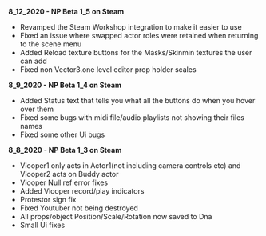 **8_12_2020 - NP Beta 1_5 on Steam**
* Revamped the Steam Workshop integration to make it easier to use
* Fixed an issue where swapped actor roles were retained when returning to the scene menu
* Added Reload texture buttons for the Masks/Skinmin textures the user can add
* Fixed non Vector3.one level editor prop holder scales

**8_9_2020 - NP Beta 1_4 on Steam**
* Added Status text that tells you what all the buttons do when you hover over them
* Fixed some bugs with midi file/audio playlists not showing their files names
* Fixed some other Ui bugs

**8_8_2020 - NP Beta 1_3 on Steam**
* Vlooper1 only acts in Actor1(not including camera controls etc) and Vlooper2 acts on Buddy actor
* Vlooper Null ref error fixes
* Added Vlooper record/play indicators
* Protestor sign fix
* Fixed Youtuber not being destroyed
* All props/object Position/Scale/Rotation now saved to Dna
* Small Ui fixes
